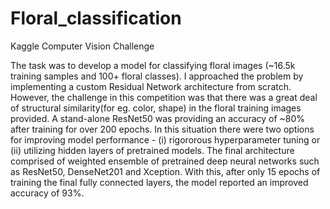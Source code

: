 # Floral_classification
Kaggle Computer Vision Challenge

The task was to develop a model for classifying floral images (~16.5k training samples and 100+ floral classes). I approached the problem by implementing a custom Residual Network architecture from scratch. However, the challenge in this competition was that there was a great deal of structural similarity(for eg. color, shape) in the floral training images provided. A stand-alone ResNet50 was providing an accuracy of ~80% after training for over 200 epochs. In this situation there were two options for improving model performance - (i) rigororous hyperparameter tuning or (ii) utilizing hidden layers of pretrained models. The final architecture comprised of weighted ensemble of pretrained deep neural networks such as ResNet50, DenseNet201 and Xception. With this, after only 15 epochs of training the final fully connected layers, the model reported an improved accuracy of 93%. 
